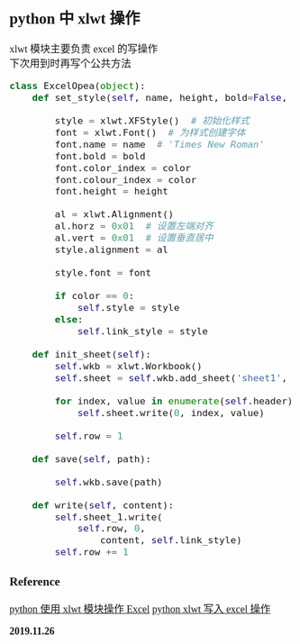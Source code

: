 <font size=4 face='楷体'>

## python 中 xlwt 操作

xlwt 模块主要负责 excel 的写操作  
下次用到时再写个公共方法  

```python
class ExcelOpea(object):
    def set_style(self, name, height, bold=False, color=0):

        style = xlwt.XFStyle()  # 初始化样式
        font = xlwt.Font()  # 为样式创建字体
        font.name = name  # 'Times New Roman'
        font.bold = bold
        font.color_index = color
        font.colour_index = color
        font.height = height

        al = xlwt.Alignment()
        al.horz = 0x01  # 设置左端对齐
        al.vert = 0x01  # 设置垂直居中
        style.alignment = al

        style.font = font

        if color == 0:
            self.style = style
        else:
            self.link_style = style
            
    def init_sheet(self):
        self.wkb = xlwt.Workbook()
        self.sheet = self.wkb.add_sheet('sheet1', cell_overwrite_ok=True)

        for index, value in enumerate(self.header):
            self.sheet.write(0, index, value)

        self.row = 1

    def save(self, path):

        self.wkb.save(path)

    def write(self, content):
        self.sheet_1.write(
            self.row, 0,
                content, self.link_style)
        self.row += 1
```

### Reference

[python 使用 xlwt 模块操作 Excel](https://blog.csdn.net/Tulaimes/article/details/71172778)
[python xlwt 写入 excel 操作](https://www.cnblogs.com/python-robot/p/9958352.html)

**2019.11.26**
